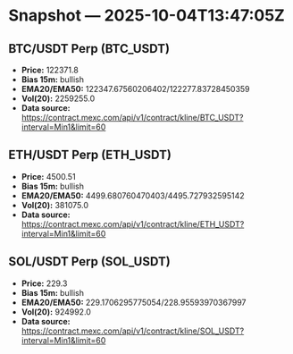 # Snapshot — 2025-10-04T13:47:05Z

## BTC/USDT Perp (BTC_USDT)
- **Price:** 122371.8
- **Bias 15m:** bullish
- **EMA20/EMA50:** 122347.67560206402/122277.83728450359
- **Vol(20):** 2259255.0
- **Data source:** https://contract.mexc.com/api/v1/contract/kline/BTC_USDT?interval=Min1&limit=60

## ETH/USDT Perp (ETH_USDT)
- **Price:** 4500.51
- **Bias 15m:** bullish
- **EMA20/EMA50:** 4499.680760470403/4495.727932595142
- **Vol(20):** 381075.0
- **Data source:** https://contract.mexc.com/api/v1/contract/kline/ETH_USDT?interval=Min1&limit=60

## SOL/USDT Perp (SOL_USDT)
- **Price:** 229.3
- **Bias 15m:** bullish
- **EMA20/EMA50:** 229.1706295775054/228.95593970367997
- **Vol(20):** 924992.0
- **Data source:** https://contract.mexc.com/api/v1/contract/kline/SOL_USDT?interval=Min1&limit=60
